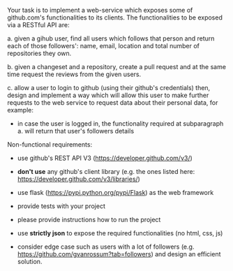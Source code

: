 Your task is to implement a web-service which exposes some
of github.com's functionalities to its clients. The functionalities to
be exposed via a RESTful API are:

  a. given a gihub user, find all users which follows that person and
  return each of those followers': name, email, location and total
  number of repositories they own.  

  b. given a changeset and a repository, create a pull request 
  and at the same time request the reviews from the given users.

  c. allow a user to login to github (using their github's
  credentials) then, design and implement a way which will allow this
  user to make further requests to the web service to request data
  about their personal data, for example:

   - in case the user is logged in, the functionality required at
     subparagraph a. will return that user's followers details
  
  
Non-functional requirements:
  - use github's REST API V3 (https://developer.github.com/v3/)

  - **don't use** any github's client library (e.g. the ones listed
    here: https://developer.github.com/v3/libraries/)

  - use flask (https://pypi.python.org/pypi/Flask) as the web framework

  - provide tests with your project

  - please provide instructions how to run the project

  - use **strictly json** to expose the required functionalities (no html, css, js)

  - consider edge case such as users with a lot of followers
    (e.g. https://github.com/gvanrossum?tab=followers) and design an efficient solution.